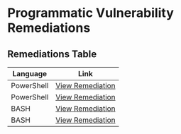 # Programmatic Vulnerability Remediations

## Remediations Table

| Language   | Link                                                     |
|------------|----------------------------------------------------------|
| PowerShell | [View Remediation](https://github.com/kyledbusiness/stig-implementations/blob/main/scripts/windows/WN10-00-000031.ps1) |
| PowerShell | [View Remediation](https://github.com/kyledbusiness/stig-implementations/blob/main/scripts/windows/WN10-AU-000500.ps1) |
| BASH       | [View Remediation](https://github.com/kyledbusiness/stig-implementations/blob/main/scripts/linux/UBTU-22-214010.sh) |
| BASH       | [View Remediation](https://github.com/kyledbusiness/stig-implementations/blob/main/scripts/linux/UBTU-22-252015.sh) |
